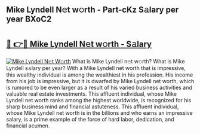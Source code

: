 ## Mike Lyndell N𝚎t w𝚘rth - Part-cKz S𝚊lary per year BXoC2

# <h2><a href="http://gc2s99r.nevu.top/?p=Mike+Lyndell">🔗 👉🔴 Mike Lyndell N𝚎t w𝚘rth - S𝚊lary</a></h2>

[![Mike Lyndell N𝚎t W𝚘rth](https://i.imgur.com/Oavwk0R.jpeg)](http://gc2s99r.nevu.top/?p=Mike+Lyndell)
What is Mike Lyndell n𝚎t w𝚘rth? What is Mike Lyndell s𝚊lary per year?
With a Mike Lyndell net worth that is impressive, this wealthy individual is among the wealthiest in his profession. His income from his job is impressive, but it is dwarfed by Mike Lyndell net worth, which is rumored to be even larger as a result of his varied business activities and valuable real estate investments. This affluent individual, whose Mike Lyndell net worth ranks among the highest worldwide, is recognized for his sharp business mind and financial astuteness. This affluent individual, whose Mike Lyndell net worth is in the billions and who earns an impressive salary, is a prime example of the force of hard labor, dedication, and financial acumen.
